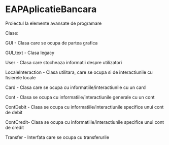 # EAPAplicatieBancara
Proiectul la elemente avansate de programare

Clase:

GUI - Clasa care se ocupa de partea grafica

GUI_text - Clasa legacy

User - Clasa care stocheaza informatii despre utilizatori

LocaleInteraction - Clasa utilitara, care se ocupa si de interactiunile cu fisierele locale

Card - Clasa care se ocupa cu informatiile/interactiunile cu un card

Cont - Clasa se ocupa cu informatiile/interactiunile generale cu un cont

ContDebit - Clasa se ocupa cu informatiile/interactiunile specifice unui cont de debit

ContCredit- Clasa se ocupa cu informatiile/interactiunile specifice unui cont de credit

Transfer - Interfata care se ocupa cu transferurile
